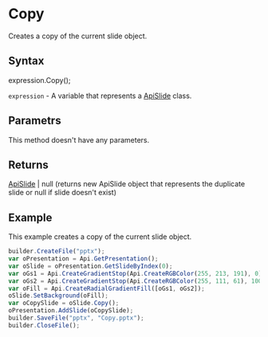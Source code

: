 # Copy

Creates a copy of the current slide object.

## Syntax

expression.Copy();

`expression` - A variable that represents a [ApiSlide](../ApiSlide.md) class.

## Parametrs

This method doesn't have any parameters.

## Returns

[ApiSlide](../ApiSlide.md) &#124; null (returns new ApiSlide object that represents the duplicate slide or null if slide doesn't exist)

## Example

This example creates a copy of the current slide object.

```javascript
builder.CreateFile("pptx");
var oPresentation = Api.GetPresentation();
var oSlide = oPresentation.GetSlideByIndex(0);
var oGs1 = Api.CreateGradientStop(Api.CreateRGBColor(255, 213, 191), 0);
var oGs2 = Api.CreateGradientStop(Api.CreateRGBColor(255, 111, 61), 100000);
var oFill = Api.CreateRadialGradientFill([oGs1, oGs2]);
oSlide.SetBackground(oFill);
var oCopySlide = oSlide.Copy();
oPresentation.AddSlide(oCopySlide);
builder.SaveFile("pptx", "Copy.pptx");
builder.CloseFile();
```